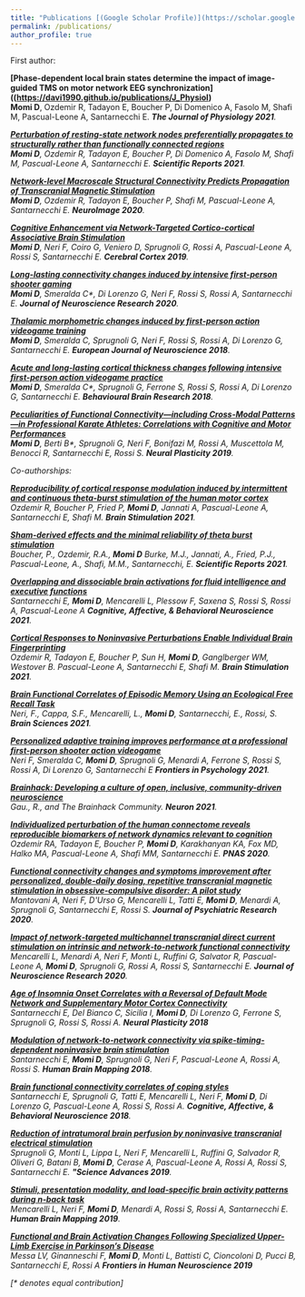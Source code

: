 ```yaml
---
title: "Publications [(Google Scholar Profile)](https://scholar.google.com/citations?user=I-BACCgAAAAJ&hl=en)"
permalink: /publications/
author_profile: true
---
```

First author:

<b>[Phase-dependent local brain states determine the impact of image-guided TMS on motor network EEG synchronization]((https://davi1990.github.io/publications/J_Physiol)</b> <br>
<b>Momi D</b>, Ozdemir R, Tadayon E, Boucher P, Di Domenico A, Fasolo M, Shafi M, Pascual-Leone A, Santarnecchi E.
<i><b>The Journal of Physiology 2021</b>.

<b>[Perturbation of resting-state network nodes preferentially propagates to structurally rather than functionally connected regions](https://davi1990.github.io/publications/SciRep)</b> <br>
<b>Momi D</b>, Ozdemir R, Tadayon E, Boucher P, Di Domenico A, Fasolo M, Shafi M, Pascual-Leone A, Santarnecchi E.
<i><b>Scientific Reports 2021</b>.

<b>[Network-level Macroscale Structural Connectivity Predicts Propagation of Transcranial Magnetic Stimulation](https://davi1990.github.io/publications/NeuroImage)</b> <br>
<b>Momi D</b>, Ozdemir R, Tadayon E, Boucher P, Shafi M, Pascual-Leone A, Santarnecchi E.
<i><b>NeuroImage 2020</b>.

<b>[Cognitive Enhancement via Network-Targeted Cortico-cortical Associative Brain Stimulation](https://davi1990.github.io/publications/Cerebral_Cortex)</b> <br>
<b>Momi D</b>, Neri F, Coiro G, Veniero D, Sprugnoli G, Rossi A, Pascual-Leone A, Rossi S, Santarnecchi E.
<i><b>Cerebral Cortex 2019</b>.

<b>[Long-lasting connectivity changes induced by intensive first-person shooter gaming](https://davi1990.github.io/publications/BIB)</b> <br>
<b>Momi D</b>, Smeralda C\*, Di Lorenzo G, Neri F, Rossi S, Rossi A, Santarnecchi E.
<i><b>Journal of Neuroscience Research 2020</b>.

<b>[Thalamic morphometric changes induced by first‐person action videogame training](https://davi1990.github.io/publications/EJN)</b> <br>
<b>Momi D</b>, Smeralda C, Sprugnoli G, Neri F, Rossi S, Rossi A, Di Lorenzo G, Santarnecchi E.
<i><b>European Journal of Neuroscience 2018</b>.

<b>[Acute and long-lasting cortical thickness changes following intensive first-person action videogame practice](https://davi1990.github.io/publications/BBR)</b> <br>
<b>Momi D</b>, Smeralda C\*, Sprugnoli G, Ferrone S, Rossi S, Rossi A, Di Lorenzo G, Santarnecchi E.
<i><b>Behavioural Brain Research 2018</b>.

<b>[Peculiarities of Functional Connectivity—including Cross-Modal Patterns—in Professional Karate Athletes: Correlations with Cognitive and Motor Performances](https://davi1990.github.io/publications/NP)</b> <br>
<b>Momi D</b>, Berti B\*, Sprugnoli G, Neri F, Bonifazi M, Rossi A, Muscettola M, Benocci R, Santarnecchi E, Rossi S.
<i><b>Neural Plasticity 2019</b>.


Co-authorships:

<b>[Reproducibility of cortical response modulation induced by intermittent and continuous theta-burst stimulation of the human motor cortex](https://davi1990.github.io/publications/Brain_Stimul_2)</b> <br>
Ozdemir R, Boucher P, Fried P, <b>Momi D</b>, Jannati A, Pascual-Leone A, Santarnecchi E, Shafi M.
<i><b>Brain Stimulation 2021</b>.

<b>[Sham-derived effects and the minimal reliability of theta burst stimulation](https://davi1990.github.io/publications/SciRep2)</b> <br>
Boucher, P., Ozdemir, R.A., <b>Momi D</b> Burke, M.J., Jannati, A., Fried, P.J., Pascual-Leone, A., Shafi, M.M., Santarnecchi, E.
<i><b>Scientific Reports 2021</b>.

<b>[Overlapping and dissociable brain activations for fluid intelligence and executive functions](https://davi1990.github.io/publications/CABN_2)</b> <br>
Santarnecchi E, <b>Momi D</b>, Mencarelli L, Plessow F, Saxena S, Rossi S, Rossi A, Pascual-Leone A
<i><b>Cognitive, Affective, & Behavioral Neuroscience 2021</b>.

<b>[Cortical Responses to Noninvasive Perturbations Enable Individual Brain Fingerprinting](https://davi1990.github.io/publications/Brain_Stimul)</b> <br>
Ozdemir R, Tadayon E, Boucher P, Sun H, <b>Momi D</b>, Ganglberger WM, Westover B. Pascual-Leone A, Santarnecchi E, Shafi M.
<i><b>Brain Stimulation 2021</b>.

<b>[Brain Functional Correlates of Episodic Memory Using an Ecological Free Recall Task](https://davi1990.github.io/publications/Brain_Sciences)</b> <br>
Neri, F., Cappa, S.F., Mencarelli, L., <b>Momi D</b>, Santarnecchi, E., Rossi, S.
<i><b>Brain Sciences 2021</b>.

<b>[Personalized adaptive training improves performance at a professional first-person shooter action videogame](https://davi1990.github.io/publications/Front_Psychol)</b> <br>
Neri F, Smeralda C, <b>Momi D</b>, Sprugnoli G, Menardi A, Ferrone S, Rossi S, Rossi A, Di Lorenzo G, Santarnecchi E
<i><b>Frontiers in Psychology 2021</b>.

<b>[Brainhack: Developing a culture of open, inclusive, community-driven neuroscience](https://davi1990.github.io/publications/Neuron)</b> <br>
Gau., R., and The Brainhack Community.
<i><b>Neuron  2021</b>.

<b>[Individualized perturbation of the human connectome reveals reproducible biomarkers of network dynamics relevant to cognition](https://davi1990.github.io/publications/PNAS)</b> <br>
Ozdemir RA, Tadayon E, Boucher P, <b>Momi D</b>, Karakhanyan KA, Fox MD, Halko MA, Pascual-Leone A, Shafi MM, Santarnecchi E.
<i><b>PNAS 2020</b>.

<b>[Functional connectivity changes and symptoms improvement after personalized, double-daily dosing, repetitive transcranial magnetic stimulation in obsessive-compulsive disorder: A pilot study](https://davi1990.github.io/publications/JoNR2)</b> <br>
Mantovani A, Neri F, D'Urso G, Mencarelli L, Tatti E, <b>Momi D</b>, Menardi A, Sprugnoli G, Santarnecchi E, Rossi S.
<i><b>Journal of Psychiatric Research 2020</b>.

<b>[Impact of network‐targeted multichannel transcranial direct current stimulation on intrinsic and network‐to‐network functional connectivity](https://davi1990.github.io/publications/JoNR)</b> <br>
Mencarelli L, Menardi A, Neri F, Monti L, Ruffini G, Salvator R, Pascual-Leone A, <b>Momi D</b>, Sprugnoli G, Rossi A, Rossi S, Santarnecchi E.
<i><b>Journal of Neuroscience Research 2020</b>.

<b>[Age of Insomnia Onset Correlates with a Reversal of Default Mode Network and Supplementary Motor Cortex Connectivity](https://davi1990.github.io/publications/NP2)</b> <br>
Santarnecchi E, Del Bianco C, Sicilia I, <b>Momi D</b>, Di Lorenzo G, Ferrone S, Sprugnoli G, Rossi S, Rossi A.
<i><b>Neural Plasticity 2018</b>

<b>[Modulation of network‐to‐network connectivity via spike‐timing‐dependent noninvasive brain stimulation](https://davi1990.github.io/publications/HBM)</b> <br>
Santarnecchi E, <b>Momi D</b>, Sprugnoli G, Neri F, Pascual-Leone A, Rossi A, Rossi S.
<i><b>Human Brain Mapping 2018</b>.

<b>[Brain functional connectivity correlates of coping styles](https://davi1990.github.io/publications/CABN)</b> <br>
Santarnecchi E, Sprugnoli G, Tatti E, Mencarelli L, Neri F, <b>Momi D</b>, Di Lorenzo G, Pascual-Leone A, Rossi S, Rossi A.
<i><b>Cognitive, Affective, & Behavioral Neuroscience 2018</b>.

<b>[Reduction of intratumoral brain perfusion by noninvasive transcranial electrical stimulation](https://davi1990.github.io/publications/SA)</b><br>
Sprugnoli G, Monti L, Lippa L, Neri F, Mencarelli L, Ruffini G, Salvador R, Oliveri G, Batani B, <b>Momi D</b>, Cerase A, Pascual-Leone A, Rossi A, Rossi S, Santarnecchi E.
<i><b>"Science Advances 2019</b>.

<b>[Stimuli, presentation modality, and load‐specific brain activity patterns during n‐back task](https://davi1990.github.io/publications/HBM2)</b> <br>
Mencarelli L, Neri F, <b>Momi D</b>, Menardi A, Rossi S, Rossi A, Santarnecchi E.
<i><b>Human Brain Mapping 2019</b>.

<b>[Functional and Brain Activation Changes Following Specialized Upper-Limb Exercise in Parkinson’s Disease](https://davi1990.github.io/publications/FHN)</b><br>
Messa LV, Ginanneschi F, <b>Momi D</b>, Monti L, Battisti C, Cioncoloni D, Pucci B, Santarnecchi E, Rossi A
<i><b>Frontiers in Human Neuroscience 2019</b>






[\* denotes equal contribution]
